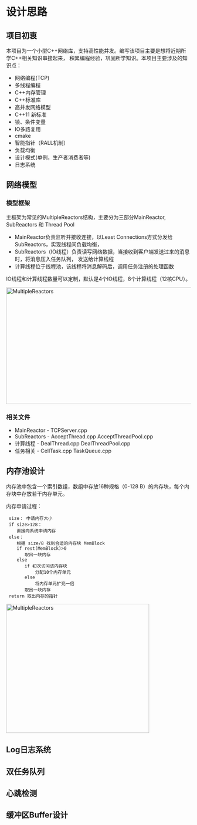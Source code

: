 # 设计思路
## 项目初衷
本项目为一个小型C++网络库，支持高性能并发。编写该项目主要是想将近期所学C++相关知识串接起来，
积累编程经验，巩固所学知识。本项目主要涉及的知识点：
* 网络编程(TCP)
* 多线程编程
* C++内存管理
* C++标准库
* 高并发网络模型
* C++11 新标准
* 锁、条件变量
* IO多路复用
* cmake
* 智能指针（RALL机制）
* 负载均衡
* 设计模式(单例，生产者消费者等)
* 日志系统

## 网络模型
### 模型框架
主框架为常见的MultipleReactors结构，主要分为三部分MainReactor, SubReactors 和 Thread Pool
* MainReactor负责监听并接收连接，以Least Connections方式分发给SubReactors，实现线程间负载均衡，
* SubReactors（IO线程）负责读写网络数据，当接收到客户端发送过来的消息时，将消息压入任务队列，
发送给计算线程
* 计算线程位于线程池，该线程将消息解码后，调用任务注册的处理函数

IO线程和计算线程数量可以定制，默认是4个IO线程，8个计算线程（12核CPU）。

 <img src="https://github.com/ZhangSenyan/beluga/blob/master/docs/FrameWork.jpg" width = "728" height = "318" alt="MultipleReactors" align=center />

### 相关文件
* MainReactor - TCPServer.cpp
* SubReactors - AcceptThread.cpp AcceptThreadPool.cpp
* 计算线程 - DealThread.cpp DealThreadPool.cpp
* 任务相关 - CellTask.cpp TaskQueue.cpp

## 内存池设计
内存池中包含一个索引数组，数组中存放16种规格（0-128 B）的内存块，每个内存块中存放若干内存单元。

内存申请过程：
```
 size： 申请内存大小
 if size>128：
    直接向系统申请内存
 else：
    根据 size/8 找到合适的内存块 MemBlock
    if rest(MemBlock)>0
       取出一块内存
    else
       if 初次访问该内存块
           分配10个内存单元
       else
           将内存单元扩充一倍
       取出一块内存
 return 取出内存的指针
```
<img src="https://github.com/ZhangSenyan/beluga/blob/master/docs/MemoryPool.jpg" width = "390" height = "352" alt="MultipleReactors" align=center />

## Log日志系统


## 双任务队列


## 心跳检测


## 缓冲区Buffer设计


